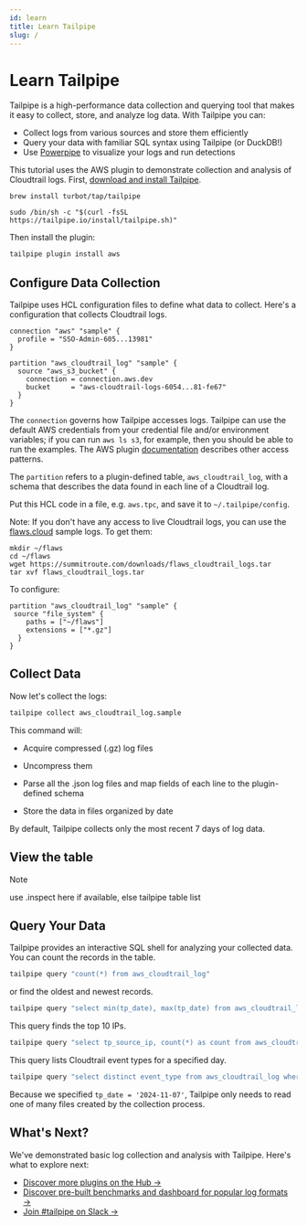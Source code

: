 ```yaml
---
id: learn
title: Learn Tailpipe
slug: /
---
```



# Learn Tailpipe

Tailpipe is a high-performance data collection and querying tool that makes it easy to collect, store, and analyze log data. With Tailpipe you can:

- Collect logs from various sources and store them efficiently
- Query your data with familiar SQL syntax using Tailpipe (or DuckDB!)
- Use [Powerpipe](https://powerpipe.io) to visualize your logs and run detections 

This tutorial uses the AWS plugin to demonstrate collection and analysis of Cloudtrail logs. First, [download and install Tailpipe](/downloads).

```bash+macos
brew install turbot/tap/tailpipe
```

```bash+linux
sudo /bin/sh -c "$(curl -fsSL https://tailpipe.io/install/tailpipe.sh)"
```

Then install the plugin:

```bash
tailpipe plugin install aws
```

## Configure Data Collection

Tailpipe uses HCL configuration files to define what data to collect. Here's a configuration that collects Cloudtrail logs. 

```
connection "aws" "sample" {
  profile = "SSO-Admin-605...13981"
}

partition "aws_cloudtrail_log" "sample" {
  source "aws_s3_bucket" {
    connection = connection.aws.dev
    bucket     = "aws-cloudtrail-logs-6054...81-fe67"
  }
}
```

The `connection` governs how Tailpipe accesses logs. Tailpipe can use the default AWS credentials from your credential file and/or environment variables; if you can run `aws ls s3`, for example, then you should be able to run the examples. The AWS plugin [documentation](https://hub.tailpipe.io/plugins/turbot/aws) describes other access patterns.


The `partition` refers to a plugin-defined table, `aws_cloudtrail_log`, with a schema that describes the data found in each line of a Cloudtrail log. 

Put this HCL code in a file, e.g. `aws.tpc`, and save it to `~/.tailpipe/config`.

Note: If you don't have any access to live Cloudtrail logs, you can use the [flaws.cloud](http://flaws.cloud/) sample logs. To get them:

```
mkdir ~/flaws
cd ~/flaws
wget https://summitroute.com/downloads/flaws_cloudtrail_logs.tar
tar xvf flaws_cloudtrail_logs.tar
```

To configure:

```
partition "aws_cloudtrail_log" "sample" {
 source "file_system" {
    paths = ["~/flaws"]
    extensions = ["*.gz"]
  }
}
```

## Collect Data

Now let's collect the logs:

```bash
tailpipe collect aws_cloudtrail_log.sample
```

This command will:

- Acquire compressed (.gz) log files

- Uncompress them

- Parse all the .json log files and map fields of each line to the plugin-defined schema

- Store the data in files organized by date

By default, Tailpipe collects only the most recent 7 days of log data.

## View the table

>[!NOTE]
> use .inspect here if available, else tailpipe table list

## Query Your Data

Tailpipe provides an interactive SQL shell for analyzing your collected data. You can count the records in the table.

```bash
tailpipe query "count(*) from aws_cloudtrail_log"
```

or find the oldest and newest records.

```bash
tailpipe query "select min(tp_date), max(tp_date) from aws_cloudtrail_log"
```

This query finds the top 10 IPs.

```bash
tailpipe query "select tp_source_ip, count(*) as count from aws_cloudtrail_log group by tp_source_ip order by count desc"
```

This query lists Cloudtrail event types for a specified day.

```bash
tailpipe query "select distinct event_type from aws_cloudtrail_log where tp_date = '2024-11-07'"
```

Because we specified `tp_date = '2024-11-07'`, Tailpipe only needs to read one of many files created by the collection process. 

## What's Next?

We've demonstrated basic log collection and analysis with Tailpipe. Here's what to explore next:

- [Discover more plugins on the Hub →](https://hub.tailpipe.io/plugins)
- [Discover pre-built benchmarks and dashboard for popular log formats →](https://hub.powerpipe.io/?engines=tailpipe)
- [Join #tailpipe on Slack →](https://turbot.com/community/join)

